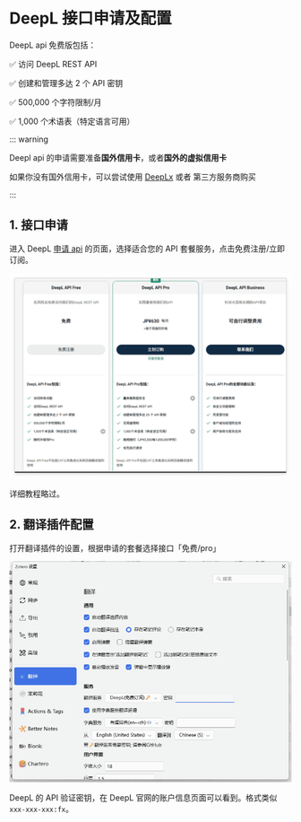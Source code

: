 # DeepL 接口申请及配置

DeepL api 免费版包括：

✅ 访问 DeepL REST API

✅ 创建和管理多达 2 个 API 密钥

✅ 500,000 个字符限制/月

✅ 1,000 个术语表（特定语言可用）

::: warning

Deepl api 的申请需要准备**国外信用卡**，或者**国外的虚拟信用卡**

如果你没有国外信用卡，可以尝试使用 [DeepLx](/user-guide/plugins/translate/deeplx) 或者 第三方服务商购买

:::

## 1. 接口申请

进入 DeepL [申请 api](https://www.deepl.com/zh/pro-api?aid=segment_0004#api-pricing) 的页面，选择适合您的 API 套餐服务，点击免费注册/立即订阅。

![选择套餐](../../../assets/images/zotero-plugin-translate/deepl-套餐选择.png)

详细教程略过。

## 2. 翻译插件配置

打开翻译插件的设置，根据申请的套餐选择接口「免费/pro」

![Deepl 插件设置](../../../assets/images/zotero-plugin-translate/deepl-接口选择.png)

DeepL 的 API 验证密钥，在 DeepL 官网的账户信息页面可以看到。格式类似 `xxx-xxx-xxx:fx`。
